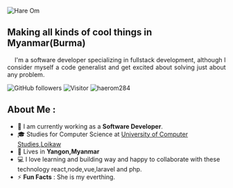 
![Hare Om](https://github.com/hareom284/hareom284/assets/64596861/14c151f9-da5d-47f0-952b-15a353a5c6ee)


## Making all kinds of cool things in Myanmar(Burma)



<p align="justify">
  &nbsp;&nbsp;&nbsp;    I'm a software developer specializing in fullstack development, although I consider myself a code generalist and get excited about solving just about any problem.
</p>

![GitHub followers](https://img.shields.io/github/followers/hareom284?style=social) ![Visitor](https://visitor-badge.laobi.icu/badge?page_id=hareom284.repoName) <img src="https://komarev.com/ghpvc/?username=hareom284" alt="haerom284" />

## About Me :

- 🏢 I am currently working as a **Software Developer**.
- 🎓 Studies for Computer Science at [University of Computer Studies,Loikaw](http://ucsloikaw.edu.mm/)
- 🏡 Lives in **Yangon,Myanmar**
- 💻 I love learning and building way and happy to collaborate  with these technology react,node,vue,laravel and php.
- ⚡ **Fun Facts** : She is my everthing.
<br>
